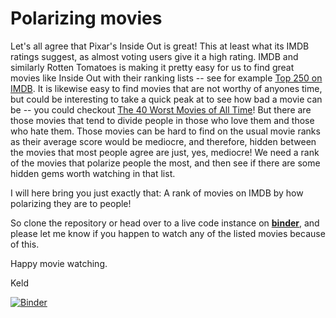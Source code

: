 # Polarizing movies
Let's all agree that Pixar's Inside Out is great! This at least what its IMDB ratings suggest, as almost voting users give it a high rating. IMDB and similarly Rotten Tomatoes is making it pretty easy for us to find great movies like Inside Out with their ranking lists -- see for example [Top 250 on IMDB](http://www.imdb.com/chart/top). It is likewise easy to find movies that are not worthy of anyones time, but could be interesting to take a quick peak at to see how bad a movie can be -- you could checkout [The 40 Worst Movies of All Time](http://www.imdb.com/list/ls076596691/)! But there are those movies that tend to divide people in those who love them and those who hate them. Those movies can be hard to find on the usual movie ranks as their average score would be mediocre, and therefore, hidden between the movies that most people agree are just, yes, mediocre! We need a rank of the movies that polarize people the most, and then see if there are some hidden gems worth watching in that list. 

I will here bring you just exactly that: A rank of movies on IMDB by how polarizing they are to people! 

So clone the repository or head over to a live code instance on __[binder](http://mybinder.org/repo/keldLundgaard/Polarizing_movies)__, and please let me know if you happen to watch any of the listed movies because of this.

Happy movie watching. 

Keld

[![Binder](http://mybinder.org/badge.svg)](http://mybinder.org/repo/keldLundgaard/Polarizing_movies)
